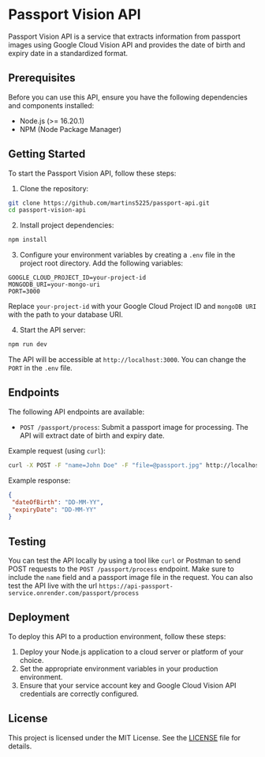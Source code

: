 # Passport Vision API

Passport Vision API is a service that extracts information from passport images using Google Cloud Vision API and provides the date of birth and expiry date in a standardized format.

## Prerequisites

Before you can use this API, ensure you have the following dependencies and components installed:

- Node.js (>= 16.20.1)
- NPM (Node Package Manager)

## Getting Started

To start the Passport Vision API, follow these steps:

1. Clone the repository:

```bash
git clone https://github.com/martins5225/passport-api.git
cd passport-vision-api
```

2. Install project dependencies:

```bash
npm install
```

3. Configure your environment variables by creating a `.env` file in the project root directory. Add the following variables:

```dotenv
GOOGLE_CLOUD_PROJECT_ID=your-project-id
MONGODB_URI=your-mongo-uri
PORT=3000
```

Replace `your-project-id` with your Google Cloud Project ID and `mongoDB URI` with the path to your database URI.

4. Start the API server:

```bash
npm run dev
```

The API will be accessible at `http://localhost:3000`. You can change the `PORT` in the `.env` file.

## Endpoints

The following API endpoints are available:

- `POST /passport/process`: Submit a passport image for processing. The API will extract date of birth and expiry date.

Example request (using `curl`):

```bash
curl -X POST -F "name=John Doe" -F "file=@passport.jpg" http://localhost:3000/passport/process
```

Example response:

```json
{
 "dateOfBirth": "DD-MM-YY",
 "expiryDate": "DD-MM-YY"
}
```

## Testing

You can test the API locally by using a tool like `curl` or Postman to send POST requests to the `POST /passport/process` endpoint. Make sure to include the `name` field and a passport image file in the request.
You can also test the API live with the url `https://api-passport-service.onrender.com/passport/process`

## Deployment

To deploy this API to a production environment, follow these steps:

1. Deploy your Node.js application to a cloud server or platform of your choice.
2. Set the appropriate environment variables in your production environment.
3. Ensure that your service account key and Google Cloud Vision API credentials are correctly configured.

## License

This project is licensed under the MIT License. See the [LICENSE](LICENSE) file for details.
